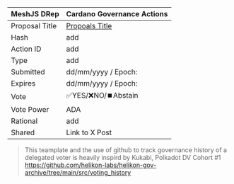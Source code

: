 |MeshJS DRep|Cardano Governance Actions|
|----------------|---------------------------|
|Proposal Title|[Propoals Title](url)|
|Hash|add|
|Action ID|add|
|Type|add|
|Submitted|dd/mm/yyyy / Epoch:|
|Expires|dd/mm/yyyy / Epoch:|
|Vote|✅YES/❌NO/⏹️Abstain|
|Vote Power|ADA|
|Rational|add|
|Shared|Link to X Post|


> This teamplate and the use of github to track governance history of a delegated voter is heavily inspird by Kukabi, Polkadot DV Cohort #1
> https://github.com/helikon-labs/helikon-gov-archive/tree/main/src/voting_history 

